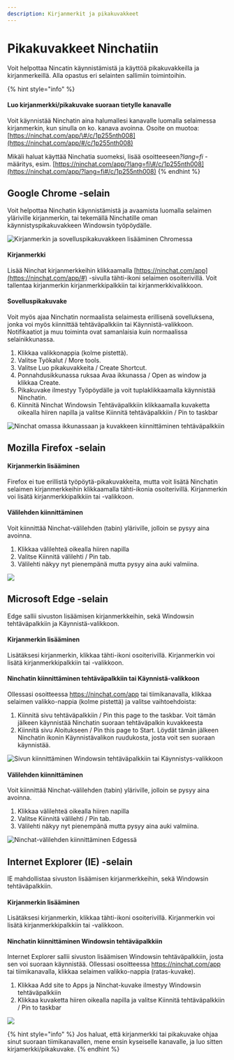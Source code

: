```yaml
---
description: Kirjanmerkit ja pikakuvakkeet
---
```


# Pikakuvakkeet Ninchatiin

Voit helpottaa Nincatin käynnistämistä ja käyttöä pikakuvakkeilla ja kirjanmerkeillä. Alla opastus eri selainten sallimiin toimintoihin.

{% hint style="info" %}
#### Luo kirjanmerkki/pikakuvake suoraan tietylle kanavalle

Voit käynnistää Ninchatin aina halumallesi kanavalle luomalla selaimessa kirjanmerkin, kun sinulla on ko. kanava avoinna. Osoite on muotoa: [https://ninchat.com/app/\#/c/1p255nth008](https://ninchat.com/app/#/c/1p255nth008)

Mikäli haluat käyttää Ninchatia suomeksi, lisää osoitteeseen ​_?lang=fi_ -määritys, esim. [https://ninchat.com/app/?lang=fi\#/c/1p255nth008](https://ninchat.com/app/?lang=fi#/c/1p255nth008)
{% endhint %}

## Google Chrome -selain <a id="google-chrome-selain"></a>

Voit helpottaa Ninchatin käynnistämistä ja avaamista luomalla selaimen yläriville kirjanmerkin, tai tekemällä Ninchatille oman käynnistyspikakuvakkeen Windowsin työpöydälle.

![Kirjanmerkin ja sovelluspikakuvakkeen lis&#xE4;&#xE4;minen Chromessa](../.gitbook/assets/chrome-app.png)

#### Kirjanmerkki <a id="kirjanmerkki"></a>

Lisää Ninchat kirjanmerkkeihin klikkaamalla [https://ninchat.com/app](https://ninchat.com/app/#) -sivulla tähti-ikoni selaimen osoiterivillä. Voit tallentaa kirjanmerkin kirjanmerkkipalkkiin tai kirjanmerkkivalikkoon.

#### Sovelluspikakuvake <a id="sovelluspikakuvake"></a>

Voit myös ajaa Ninchatin normaalista selaimesta erillisenä sovelluksena, jonka voi myös kiinnittää tehtäväpalkkiin tai Käynnistä-valikkoon. Notifikaatiot ja muu toiminta ovat samanlaisia kuin normaalissa selainikkunassa.

1. Klikkaa valikkonappia \(kolme pistettä\).
2. Valitse Työkalut / More tools.
3. Valitse Luo pikakuvakkeita / Create Shortcut.
4. Ponnahdusikkunassa ruksaa Avaa ikkunassa / Open as window ja klikkaa Create.
5. Pikakuvake ilmestyy Työpöydälle ja voit tuplaklikkaamalla käynnistää Ninchatin.
6. Kiinnitä Ninchat Windowsin Tehtäväpalkkiin klikkaamalla kuvaketta oikealla hiiren napilla ja valitse Kiinnitä tehtäväpalkkiin / Pin to taskbar

![Ninchat omassa ikkunassaan ja kuvakkeen kiinnitt&#xE4;minen teht&#xE4;v&#xE4;palkkiin](../.gitbook/assets/taskbar.PNG)

## Mozilla Firefox -selain <a id="mozilla-firefox-selain"></a>

#### Kirjanmerkin lisääminen  <a id="kirjanmerkin-lisaeaeminen"></a>

Firefox ei tue erillistä työpöytä-pikakuvakkeita, mutta voit lisätä Ninchatin selaimen kirjanmerkkeihin klikkaamalla tähti-ikonia osoiterivillä. Kirjanmerkin voi lisätä kirjanmerkkipalkkiin tai -valikkoon.

#### Välilehden kiinnittäminen  <a id="vaelilehden-kiinnittaeminen"></a>

Voit kiinnittää Ninchat-välilehden \(tabin\) yläriville, jolloin se pysyy aina avoinna.

1. Klikkaa välilehteä oikealla hiiren napilla
2. Valitse Kiinnitä välilehti / Pin tab.
3. Välilehti näkyy nyt pienempänä mutta pysyy aina auki valmiina.

![](../.gitbook/assets/firefox.png)

## Microsoft Edge -selain <a id="microsoft-edge-selain"></a>

Edge sallii sivuston lisäämisen kirjanmerkkeihin, sekä Windowsin tehtäväpalkkiin ja Käynnistä-valikkoon.

#### Kirjanmerkin lisääminen <a id="kirjanmerkin-lisaeaeminen-1"></a>

Lisätäksesi kirjanmerkin, klikkaa tähti-ikoni osoiterivillä. Kirjanmerkin voi lisätä kirjanmerkkipalkkiin tai -valikkoon.

#### Ninchatin kiinnittäminen tehtäväpalkkiin tai Käynnistä-valikkoon <a id="ninchatin-kiinnittaeminen-tehtaevaepalkkiin-tai-kaeynnistae-valikkoon"></a>

Ollessasi osoitteessa https://ninchat.com/app tai tiimikanavalla, klikkaa selaimen valikko-nappia \(kolme pistettä\) ja valitse vaihtoehdoista:

1. Kiinnitä sivu tehtäväpalkkiin / Pin this page to the taskbar. Voit tämän jälkeen käynnistää Ninchatin suoraan tehtäväpalkin kuvakkeesta
2. Kiinnitä sivu Aloitukseen / Pin this page to Start. Löydät tämän jälkeen Ninchatin ikonin Käynnistävalikon ruudukosta, josta voit sen suoraan käynnistää.

![Sivun kiinnitt&#xE4;minen Windowsin teht&#xE4;v&#xE4;palkkiin tai K&#xE4;ynnistys-valikkoon](../.gitbook/assets/edge2.png)

#### Välilehden kiinnittäminen <a id="vaelilehden-kiinnittaeminen-1"></a>

Voit kiinnittää Ninchat-välilehden \(tabin\) yläriville, jolloin se pysyy aina avoinna.

1. Klikkaa välilehteä oikealla hiiren napilla
2. Valitse Kiinnitä välilehti / Pin tab.
3. Välilehti näkyy nyt pienempänä mutta pysyy aina auki valmiina.

![Ninchat-v&#xE4;lilehden kiinnitt&#xE4;minen Edgess&#xE4;](../.gitbook/assets/edge%20%281%29.png)

## Internet Explorer \(IE\) -selain <a id="internet-explorer-ie-selain"></a>

 IE mahdollistaa sivuston lisäämisen kirjanmerkkeihin, sekä Windowsin tehtäväpalkkiin.

#### Kirjanmerkin lisääminen <a id="kirjanmerkin-lisaeaeminen-2"></a>

Lisätäksesi kirjanmerkin, klikkaa tähti-ikoni osoiterivillä. Kirjanmerkin voi lisätä kirjanmerkkipalkkiin tai -valikkoon.

#### Ninchatin kiinnittäminen Windowsin tehtäväpalkkiin <a id="ninchatin-kiinnittaeminen-windowsin-tehtaevaepalkkiin"></a>

Internet Explorer sallii sivuston lisäämisen Windowsin tehtäväpalkkiin, josta sen voi suoraan käynnistää. Ollessasi osoitteessa https://ninchat.com/app tai tiimikanavalla, klikkaa selaimen valikko-nappia \(ratas-kuvake\).

1. Klikkaa Add site to Apps ja Ninchat-kuvake ilmestyy Windowsin tehtäväpalkkiin
2. Klikkaa kuvaketta hiiren oikealla napilla ja valitse Kiinnitä tehtäväpalkkiin / Pin to taskbar

![](https://blobscdn.gitbook.com/v0/b/gitbook-28427.appspot.com/o/assets%2F-LNV26ZBWc4tpGlvMlCe%2F-LNnhgBvz6Dxy2fsuoId%2F-LNneVbYqo3GctIZnALh%2FIE.png?alt=media&token=87e0523c-852f-4858-990a-a0c34941c391)



{% hint style="info" %}
Jos haluat, että kirjanmerkki tai pikakuvake ohjaa sinut suoraan tiimikanavallen, mene ensin kyseiselle kanavalle, ja luo sitten kirjamerkki/pikakuvake.
{% endhint %}

